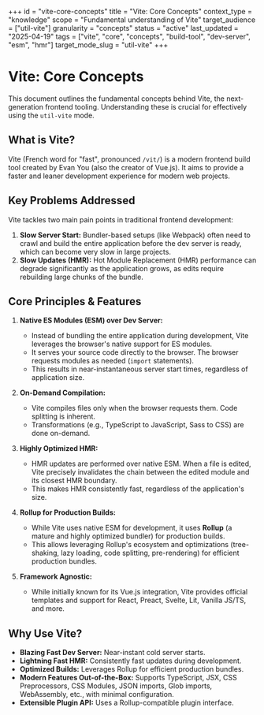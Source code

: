 +++
id = "vite-core-concepts"
title = "Vite: Core Concepts"
context_type = "knowledge"
scope = "Fundamental understanding of Vite"
target_audience = ["util-vite"]
granularity = "concepts"
status = "active"
last_updated = "2025-04-19"
tags = ["vite", "core", "concepts", "build-tool", "dev-server", "esm", "hmr"]
target_mode_slug = "util-vite"
+++

# Vite: Core Concepts

This document outlines the fundamental concepts behind Vite, the next-generation frontend tooling. Understanding these is crucial for effectively using the `util-vite` mode.

## What is Vite?

Vite (French word for "fast", pronounced `/vit/`) is a modern frontend build tool created by Evan You (also the creator of Vue.js). It aims to provide a faster and leaner development experience for modern web projects.

## Key Problems Addressed

Vite tackles two main pain points in traditional frontend development:

1.  **Slow Server Start:** Bundler-based setups (like Webpack) often need to crawl and build the entire application before the dev server is ready, which can become very slow in large projects.
2.  **Slow Updates (HMR):** Hot Module Replacement (HMR) performance can degrade significantly as the application grows, as edits require rebuilding large chunks of the bundle.

## Core Principles & Features

1.  **Native ES Modules (ESM) over Dev Server:**
    *   Instead of bundling the entire application during development, Vite leverages the browser's native support for ES modules.
    *   It serves your source code directly to the browser. The browser requests modules as needed (`import` statements).
    *   This results in near-instantaneous server start times, regardless of application size.

2.  **On-Demand Compilation:**
    *   Vite compiles files only when the browser requests them. Code splitting is inherent.
    *   Transformations (e.g., TypeScript to JavaScript, Sass to CSS) are done on-demand.

3.  **Highly Optimized HMR:**
    *   HMR updates are performed over native ESM. When a file is edited, Vite precisely invalidates the chain between the edited module and its closest HMR boundary.
    *   This makes HMR consistently fast, regardless of the application's size.

4.  **Rollup for Production Builds:**
    *   While Vite uses native ESM for development, it uses **Rollup** (a mature and highly optimized bundler) for production builds.
    *   This allows leveraging Rollup's ecosystem and optimizations (tree-shaking, lazy loading, code splitting, pre-rendering) for efficient production bundles.

5.  **Framework Agnostic:**
    *   While initially known for its Vue.js integration, Vite provides official templates and support for React, Preact, Svelte, Lit, Vanilla JS/TS, and more.

## Why Use Vite?

*   **Blazing Fast Dev Server:** Near-instant cold server starts.
*   **Lightning Fast HMR:** Consistently fast updates during development.
*   **Optimized Builds:** Leverages Rollup for efficient production bundles.
*   **Modern Features Out-of-the-Box:** Supports TypeScript, JSX, CSS Preprocessors, CSS Modules, JSON imports, Glob imports, WebAssembly, etc., with minimal configuration.
*   **Extensible Plugin API:** Uses a Rollup-compatible plugin interface.
